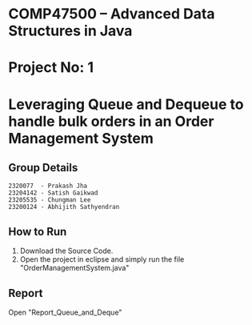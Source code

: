 # COMP47500 – Advanced Data Structures in Java
# Project No: 1
# Leveraging Queue and Dequeue to handle bulk orders in an Order Management System

## Group Details
	2320077  - Prakash Jha
	23204142 - Satish Gaikwad
	23205535 - Chungman Lee
	23200124 - Abhijith Sathyendran 
 ## How to Run
 1. Download the Source Code.
 2. Open the project in eclipse and simply run the file "OrderManagementSystem.java"
 ## Report
 Open "Report_Queue_and_Deque"
